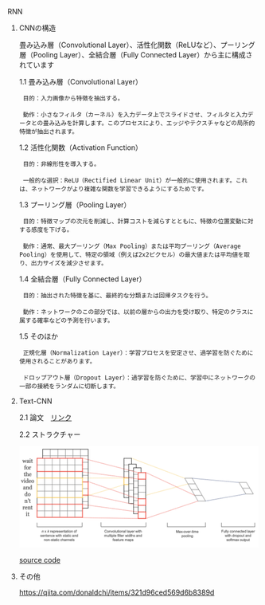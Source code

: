 RNN

1. CNNの構造

    畳み込み層（Convolutional Layer）、活性化関数（ReLUなど）、プーリング層（Pooling Layer）、全結合層（Fully Connected Layer）から主に構成されています

    1.1 畳み込み層（Convolutional Layer）
    
        目的：入力画像から特徴を抽出する。
        
        動作：小さなフィルタ（カーネル）を入力データ上でスライドさせ、フィルタと入力データとの畳み込みを計算します。このプロセスにより、エッジやテクスチャなどの局所的特徴が抽出されます。
    
    1.2 活性化関数（Activation Function）
        
        目的：非線形性を導入する。
        
        一般的な選択：ReLU（Rectified Linear Unit）が一般的に使用されます。これは、ネットワークがより複雑な関数を学習できるようにするためです。

    1.3 プーリング層（Pooling Layer）
        
        目的：特徴マップの次元を削減し、計算コストを減らすとともに、特徴の位置変動に対する感度を下げる。
        
        動作：通常、最大プーリング（Max Pooling）または平均プーリング（Average Pooling）を使用して、特定の領域（例えば2x2ピクセル）の最大値または平均値を取り、出力サイズを減少させます。

    1.4 全結合層（Fully Connected Layer）
        
        目的：抽出された特徴を基に、最終的な分類または回帰タスクを行う。
        
        動作：ネットワークのこの部分では、以前の層からの出力を受け取り、特定のクラスに属する確率などの予測を行います。

    1.5 そのほか
        
        正規化層（Normalization Layer）：学習プロセスを安定させ、過学習を防ぐために使用されることがあります。
        
        ドロップアウト層（Dropout Layer）：過学習を防ぐために、学習中にネットワークの一部の接続をランダムに切断します。

2. Text-CNN

    2.1 論文　[リンク](https://aclanthology.org/D14-1181.pdf)

    2.2 ストラクチャー

    ![structure](../../image/Deep_learning/textCNN.png)
    
    [source code](../../source_code/deep_learning/text-CNN.py)

3. その他

    https://qiita.com/donaldchi/items/321d96ced569d6b8389d
